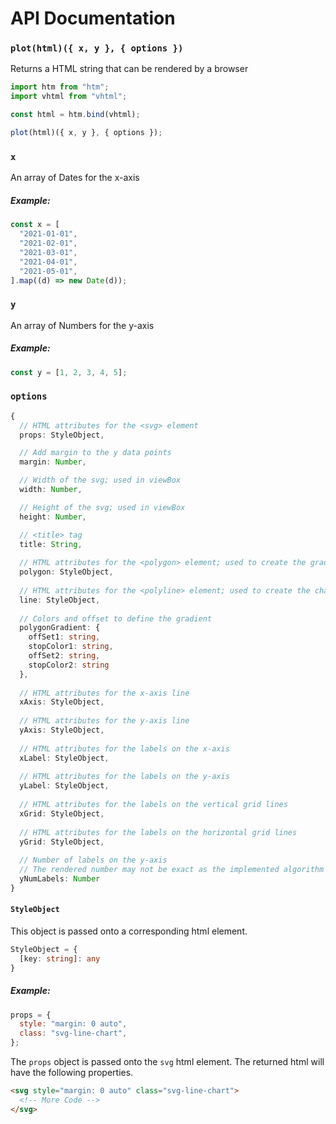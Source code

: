 # API Documentation

### `plot(html)({ x, y }, { options })`

Returns a HTML string that can be rendered by a browser

```js
import htm from "htm";
import vhtml from "vhtml";

const html = htm.bind(vhtml);

plot(html)({ x, y }, { options });
```

### `x`

An array of Dates for the x-axis

##### Example:

```js
const x = [
  "2021-01-01",
  "2021-02-01",
  "2021-03-01",
  "2021-04-01",
  "2021-05-01",
].map((d) => new Date(d));
```

### `y`

An array of Numbers for the y-axis

##### Example:

```js
const y = [1, 2, 3, 4, 5];
```

### `options`

```ts
{
  // HTML attributes for the <svg> element
  props: StyleObject,

  // Add margin to the y data points
  margin: Number,

  // Width of the svg; used in viewBox
  width: Number,

  // Height of the svg; used in viewBox
  height: Number,

  // <title> tag
  title: String,
  
  // HTML attributes for the <polygon> element; used to create the gradient
  polygon: StyleObject,
  
  // HTML attributes for the <polyline> element; used to create the chart line
  line: StyleObject,
  
  // Colors and offset to define the gradient
  polygonGradient: {
    offSet1: string,
    stopColor1: string,
    offSet2: string,
    stopColor2: string
  },
  
  // HTML attributes for the x-axis line
  xAxis: StyleObject,
  
  // HTML attributes for the y-axis line
  yAxis: StyleObject,
  
  // HTML attributes for the labels on the x-axis
  xLabel: StyleObject,
  
  // HTML attributes for the labels on the y-axis
  yLabel: StyleObject,
  
  // HTML attributes for the labels on the vertical grid lines
  xGrid: StyleObject,
  
  // HTML attributes for the labels on the horizontal grid lines
  yGrid: StyleObject,
  
  // Number of labels on the y-axis
  // The rendered number may not be exact as the implemented algorithm is based on a best effort strategy
  yNumLabels: Number
}
```

#### `StyleObject`

This object is passed onto a corresponding html element.

```ts
StyleObject = {
  [key: string]: any
}
```

##### Example:

```js
props = {
  style: "margin: 0 auto",
  class: "svg-line-chart",
};
```

The `props` object is passed onto the `svg` html element. The returned html will have the following properties.

```html
<svg style="margin: 0 auto" class="svg-line-chart">
  <!-- More Code -->
</svg>
```
